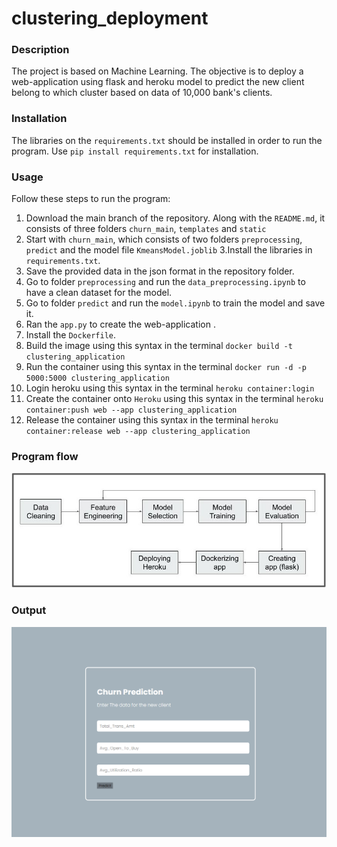 # clustering_deployment


### Description  

The project is based on Machine Learning. The objective is to deploy a web-application using flask and heroku model to predict the new client belong to which cluster based on data of 10,000 bank's clients.

### Installation
The libraries on the `requirements.txt` should be installed in order to run the program.
Use `pip install requirements.txt` for installation.

### Usage  
Follow these steps to run the program:

1. Download the main branch of the repository. Along with the `README.md`, it consists of three folders `churn_main`, `templates` and `static`
2. Start with `churn_main`, which consists of two folders `preprocessing`,  `predict` and the model file `KmeansModel.joblib`
3.Install the libraries in `requirements.txt`.
4. Save the provided data in the json format in the repository folder.
5. Go to folder `preprocessing` and run the `data_preprocessing.ipynb` to have a clean dataset for the model.
6. Go to folder `predict` and run the `model.ipynb` to train the model and save it.
7. Ran the `app.py` to create the web-application .
8. Install the `Dockerfile`.
9. Build the image using this syntax in the terminal `docker build -t clustering_application` 
10. Run the container using this syntax in the terminal `docker run -d -p 5000:5000 clustering_application`
11. Login heroku using this syntax in the terminal `heroku container:login`
12. Create the container onto `Heroku` using this syntax in the terminal `heroku container:push web --app clustering_application`
13. Release the container  using this syntax in the terminal `heroku container:release web --app clustering_application`

### Program flow  
![flowchart](static/flask-deployment.jpg)

### Output
![webapp](static/clustering_web_application.png)
